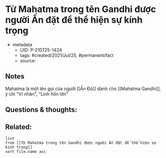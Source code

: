 # Từ Mahatma trong tên Gandhi được người Ấn đặt để thể hiện sự kính trọng

- metadata
	- UID: P-210725-1424
	- tags: #created/2021/Jul/25, #permanent/fact 
	- source: 

## Notes
Mahatma là một tên gọi của người [[Ấn Độ]] dành cho [[Mahatma Gandhi]], ý chỉ "Vĩ nhân", "Linh hồn lớn"

## Questions & thoughts:

## Related:
```dataview
list
from [[Từ Mahatma trong tên Gandhi được người Ấn đặt để thể hiện sự kính trọng]]
sort file.name asc
```
